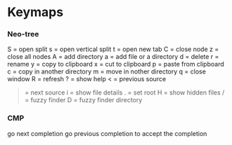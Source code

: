 # Keymaps

### Neo-tree
S = open split
s = open vertical split
t = open new tab
C = close node
z = close all nodes
A = add directory
a = add file or a directory
d = delete
r = rename
y = copy to clipboard
x = cut to clipboard
p = paste from clipboard
c = copy in another directory
m = move in nother directory
q = close window
R = refresh
? = show help
< = previous source
> = next source
i = show file details
. = set root
H = show hidden files
/ = fuzzy finder
D = fuzzy finder directory

### CMP
<C-n> go next completion
<C-p> go previous completion
<C-y> to accept the completion
